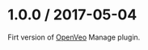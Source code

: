 # 1.0.0 / 2017-05-04

Firt version of [OpenVeo](https://github.com/veo-labs/openveo-core) Manage plugin.

